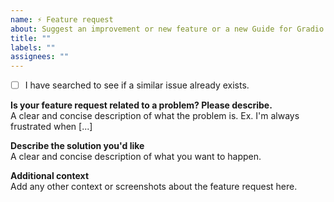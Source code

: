 ```yaml
---
name: ⚡ Feature request
about: Suggest an improvement or new feature or a new Guide for Gradio
title: ""
labels: ""
assignees: ""
---
```


- [ ] I have searched to see if a similar issue already exists.

**Is your feature request related to a problem? Please describe.**  
A clear and concise description of what the problem is. Ex. I'm always frustrated when [...]

**Describe the solution you'd like**  
A clear and concise description of what you want to happen.

**Additional context**  
Add any other context or screenshots about the feature request here.
